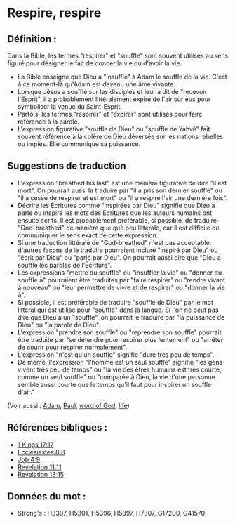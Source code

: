 # Respire, respire

## Définition :

Dans la Bible, les termes "respirer" et "souffle" sont souvent utilisés au sens figuré pour désigner le fait de donner la vie ou d'avoir la vie.

* La Bible enseigne que Dieu a "insufflé" à Adam le souffle de la vie. C'est à ce moment-là qu'Adam est devenu une âme vivante.
* Lorsque Jésus a soufflé sur les disciples et leur a dit de "recevoir l'Esprit", il a probablement littéralement expiré de l'air sur eux pour symboliser la venue du Saint-Esprit.
* Parfois, les termes "respirer" et "expirer" sont utilisés pour faire référence à la parole.
* L'expression figurative "souffle de Dieu" ou "souffle de Yahvé" fait souvent référence à la colère de Dieu déversée sur les nations rebelles ou impies. Elle communique sa puissance.

## Suggestions de traduction

* L'expression "breathed his last" est une manière figurative de dire "il est mort". On pourrait aussi la traduire par "il a pris son dernier souffle" ou "il a cessé de respirer et est mort" ou "il a respiré l'air une dernière fois".
* Décrire les Écritures comme "inspirées par Dieu" signifie que Dieu a parlé ou inspiré les mots des Écritures que les auteurs humains ont ensuite écrits. Il est probablement préférable, si possible, de traduire "God-breathed" de manière quelque peu littérale, car il est difficile de communiquer le sens exact de cette expression.
* Si une traduction littérale de "God-breathed" n'est pas acceptable, d'autres façons de le traduire pourraient inclure "inspiré par Dieu" ou "écrit par Dieu" ou "parlé par Dieu". On pourrait aussi dire que "Dieu a soufflé les paroles de l'Écriture".
* Les expressions "mettre du souffle" ou "insuffler la vie" ou "donner du souffle à" pourraient être traduites par "faire respirer" ou "rendre vivant à nouveau" ou "leur permettre de vivre et de respirer" ou "donner la vie à".
* Si possible, il est préférable de traduire "souffle de Dieu" par le mot littéral qui est utilisé pour "souffle" dans la langue. Si l'on ne peut pas dire que Dieu a un "souffle", on pourrait le traduire par "la puissance de Dieu" ou "la parole de Dieu".
* L'expression "prendre son souffle" ou "reprendre son souffle" pourrait être traduite par "se détendre pour respirer plus lentement" ou "arrêter de courir pour respirer normalement".
* L'expression "n'est qu'un souffle" signifie "dure très peu de temps".
* De même, l'expression "l'homme est un seul souffle" signifie "les gens vivent très peu de temps" ou "la vie des êtres humains est très courte, comme un seul souffle" ou "comparée à Dieu, la vie d'une personne semble aussi courte que le temps qu'il faut pour inspirer un souffle d'air."

(Voir aussi : [Adam](../names/adam.md), [Paul](../names/paul.md), [word of God](../kt/wordofgod.md), [life](../kt/life.md))

## Références bibliques :

* [1 Kings 17:17](rc://en/tn/help/1ki/17/17)
* [Ecclesiastes 8:8](rc://en/tn/help/ecc/08/08)
* [Job 4:9](rc://en/tn/help/job/04/09)
* [Revelation 11:11](rc://en/tn/help/rev/11/11)
* [Revelation 13:15](rc://en/tn/help/rev/13/15)

## Données du mot :

* Strong's : H3307, H5301, H5396, H5397, H7307, G17200, G41570

